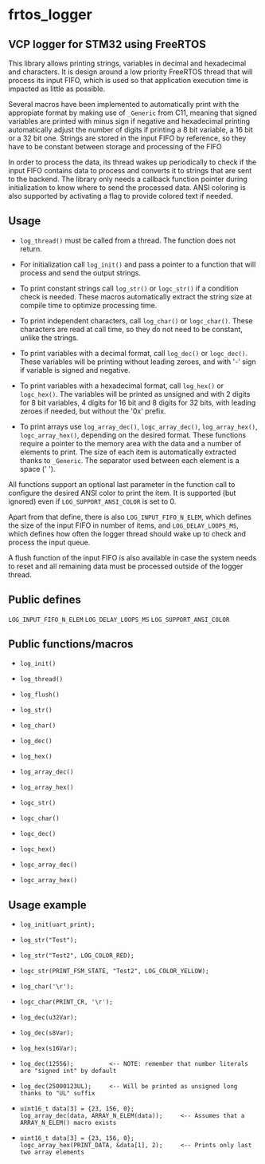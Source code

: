# frtos_logger

## VCP logger for STM32 using FreeRTOS

This library allows printing strings, variables in decimal and hexadecimal and characters.
It is design around a low priority FreeRTOS thread that will process its input FIFO, which
is used so that application execution time is impacted as little as possible.

Several macros have been implemented to automatically print with the appropiate format by
making use of `_Generic` from C11, meaning that signed variables are printed with minus sign if
negative and hexadecimal printing automatically adjust the number of digits if printing a
8 bit variable, a 16 bit or a 32 bit one.
Strings are stored in the input FIFO by reference, so they have to be constant between storage
and processing of the FIFO

In order to process the data, its thread wakes up periodically to check if the input FIFO
contains data to process and converts it to strings that are sent to the backend. The library
only needs a callback function pointer during initialization to know where to send the
processed data.
ANSI coloring is also supported by activating a flag to provide colored text if needed.


## Usage

* `log_thread()` must be called from a thread. The function does not return.

* For initialization call `log_init()` and pass a pointer to a function that will process and send
the output strings.

* To print constant strings call `log_str()` or `logc_str()` if a condition check is needed. These
macros automatically extract the string size at compile time to optimize processing time.

* To print independent characters, call `log_char()` or `logc_char()`. These characters are read at
call time, so they do not need to be constant, unlike the strings.

* To print variables with a decimal format, call `log_dec()` or `logc_dec()`. These variables will
be printing without leading zeroes, and with '-' sign if variable is signed and negative.

* To print variables with a hexadecimal format, call `log_hex()` or `logc_hex()`. The variables will
be printed as unsigned and with 2 digits for 8 bit variables, 4 digits for 16 bit and 8 digits
for 32 bits, with leading zeroes if needed, but without the '0x' prefix.

* To print arrays use `log_array_dec()`, `logc_array_dec()`, `log_array_hex()`, `logc_array_hex()`,
depending on the desired format. These functions require a pointer to the memory area with the
data and a number of elements to print. The size of each item is automatically extracted thanks
to `_Generic`. The separator used between each element is a space (' ').

All functions support an optional last parameter in the function call to configure the desired
ANSI color to print the item. It is supported (but ignored) even if `LOG_SUPPORT_ANSI_COLOR` is
set to 0.

Apart from that define, there is also `LOG_INPUT_FIFO_N_ELEM`, which defines the size of the input
FIFO in number of items, and `LOG_DELAY_LOOPS_MS`, which defines how often the logger thread
should wake up to check and process the input queue.

A flush function of the input FIFO is also available in case the system needs to reset and all
remaining data must be processed outside of the logger thread.


## Public defines

`LOG_INPUT_FIFO_N_ELEM`
`LOG_DELAY_LOOPS_MS`
`LOG_SUPPORT_ANSI_COLOR`


## Public functions/macros

* `log_init()`
* `log_thread()`
* `log_flush()`

* `log_str()`
* `log_char()`
* `log_dec()`
* `log_hex()`
* `log_array_dec()`
* `log_array_hex()`

* `logc_str()`
* `logc_char()`
* `logc_dec()`
* `logc_hex()`
* `logc_array_dec()`
* `logc_array_hex()`


## Usage example

* `log_init(uart_print);`

* `log_str("Test");`
* `log_str("Test2", LOG_COLOR_RED);`
* `logc_str(PRINT_FSM_STATE, "Test2", LOG_COLOR_YELLOW);`

* `log_char('\r');`
* `logc_char(PRINT_CR, '\r');`

* `log_dec(u32Var);`
* `log_dec(s8Var);`
* `log_hex(s16Var);`
* `log_dec(12556);          <-- NOTE: remember that number literals are "signed int" by default`
* `log_dec(25000123UL);     <-- Will be printed as unsigned long thanks to "UL" suffix`

* `uint16_t data[3] = {23, 156, 0};`  
`log_array_dec(data, ARRAY_N_ELEM(data));     <-- Assumes that a ARRAY_N_ELEM() macro exists  `

* `uint16_t data[3] = {23, 156, 0};`  
`logc_array_hex(PRINT_DATA, &data[1], 2);     <-- Prints only last two array elements`